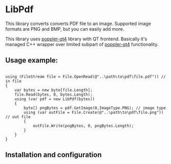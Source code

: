 # LibPdf #

This library converts converts PDF file to an image. Supported image formats are PNG and BMP, but you can easily add more.


This library uses [poppler-qt4](http://poppler.freedesktop.org/) library with QT frontend. Basically it's managed C++ wrapper over limited subpart of [poppler-qt4](http://poppler.freedesktop.org/) functionality.



## Usage example: ##

```

using (FileStream file = File.OpenRead(@"..\path\to\pdf\file.pdf")) // in file
{
    var bytes = new byte[file.Length];
    file.Read(bytes, 0, bytes.Length);
    using (var pdf = new LibPdf(bytes))
    {
        byte[] pngBytes = pdf.GetImage(0,ImageType.PNG); // image type
        using (var outFile = File.Create(@"..\path\to\pdf\file.png")) // out file
        {
            outFile.Write(pngBytes, 0, pngBytes.Length);
        }
    }
}

```

## Installation and configuration ##
